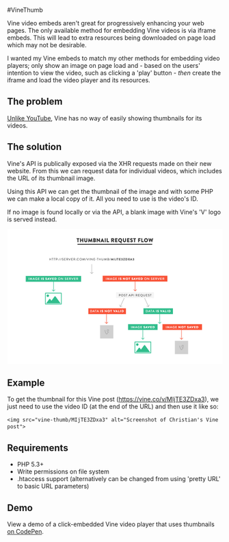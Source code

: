 #VineThumb

Vine video embeds aren't great for progressively enhancing your web pages. The only available method for embedding Vine videos is via iframe embeds. This will lead to extra resources being downloaded on page load which may not be desirable.

I wanted my Vine embeds to match my other methods for embedding video players; only show an image on page load and - based on the users' intention to view the video, such as clicking a 'play' button - _then_ create the iframe and load the video player and its resources.


## The problem

[Unlike YouTube](http://stackoverflow.com/a/2068371/930294), Vine has no way of easily showing thumbnails for its videos.


## The solution

Vine's API is publically exposed via the XHR requests made on their new website. From this we can request data for individual videos, which includes the URL of its thumbnail image.

Using this API we can get the thumbnail of the image and with some PHP we can make a local copy of it. All you need to use is the video's ID.

If no image is found locally or via the API, a blank image with Vine's 'V' logo is served instead.

![Thumbnail request flow diagram](media/flow.jpg)


## Example

To get the thumbnail for this Vine post (https://vine.co/v/MIjTE3ZDxa3), we just need to use the video ID (at the end of the URL) and then use it like so:

```
<img src="vine-thumb/MIjTE3ZDxa3" alt="Screenshot of Christian's Vine post">
```


## Requirements

- PHP 5.3+
- Write permissions on file system
- .htaccess support (alternatively can be changed from using 'pretty URL' to basic URL parameters)


## Demo

View a demo of a click-embedded Vine video player that uses thumbnails [on CodePen](http://codepen.io/seanislegend/full/pjFql/).